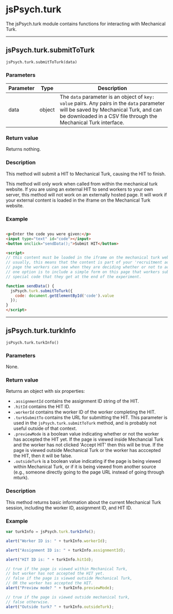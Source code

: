 # jsPsych.turk

The jsPsych.turk module contains functions for interacting with Mechanical Turk.

---

## jsPsych.turk.submitToTurk

```
jsPsych.turk.submitToTurk(data)
```

### Parameters

| Parameter | Type   | Description                                                                                                                                                                                             |
| --------- | ------ | ------------------------------------------------------------------------------------------------------------------------------------------------------------------------------------------------------- |
| data      | object | The `data` parameter is an object of `key: value` pairs. Any pairs in the `data` parameter will be saved by Mechanical Turk, and can be downloaded in a CSV file through the Mechanical Turk interface. |

### Return value

Returns nothing.

### Description

This method will submit a HIT to Mechanical Turk, causing the HIT to finish.

This method will only work when called from within the mechanical turk website. If you are using an external HIT to send workers to your own server, this method will not work on an externally hosted page. It will work if your external content is loaded in the iframe on the Mechanical Turk website.

### Example

```html

<p>Enter the code you were given:</p>
<input type="text" id="code"></input>
<button onclick="sendData();">Submit HIT</button>

<script>
// this content must be loaded in the iframe on the mechanical turk website.
// usually, this means that the content is part of your 'recruitment ad', the
// page the workers can see when they are deciding whether or not to accept a HIT.
// one option is to include a simple form on this page that workers submit, with a
// special code that they get at the end of the experiment.

function sendData() {
  jsPsych.turk.submitToTurk({
    code: document.getElementById('code').value
  });
}
</script>
```

---

## jsPsych.turk.turkInfo

```
jsPsych.turk.turkInfo()
```

### Parameters

None.

### Return value

Returns an object with six properties:

- `.assignmentId` contains the assignment ID string of the HIT.
- `.hitId` contains the HIT ID.
- `.workerId` contains the worker ID of the worker completing the HIT.
- `.turkSubmitTo` contains the URL for submitting the HIT. This parameter is used in the `jsPsych.turk.submitToTurk` method, and is probably not useful outside of that context.
- `.previewMode` is a boolean value indicating whether or not the worker has accepted the HIT yet. If the page is viewed inside Mechancial Turk and the worker has not clicked 'Accept HIT' then this will be true. If the page is viewed outside Mechanical Turk or the worker has acccepted the HIT, then it will be false.
- `.outsideTurk` is a boolean value indicating if the page is being viewed within Mechanical Turk, or if it is being viewed from another source (e.g., someone directly going to the page URL instead of going through mturk).

### Description

This method returns basic information about the current Mechanical Turk session, including the worker ID, assignment ID, and HIT ID.

### Example

```javascript
var turkInfo = jsPsych.turk.turkInfo();

alert("Worker ID is: " + turkInfo.workerId);

alert("Assignment ID is: " + turkInfo.assignmentId);

alert("HIT ID is: " + turkInfo.hitId);

// true if the page is viewed within Mechanical Turk,
// but worker has not accepted the HIT yet.
// false if the page is viewed outside Mechanical Turk,
// OR the worker has accepted the HIT.
alert("Preview mode? " + turkInfo.previewMode);

// true if the page is viewed outside mechanical turk,
// false otherwise.
alert("Outside turk? " + turkInfo.outsideTurk);
```
